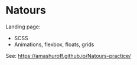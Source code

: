 # Natours

Landing page:

- SCSS
- Animations, flexbox, floats, grids

See: https://amashuroff.github.io/Natours-practice/
